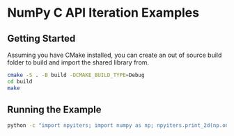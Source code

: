 # NumPy C API Iteration Examples

## Getting Started

Assuming you have CMake installed, you can create an out of source build folder to build and import the shared library from.

```sh
cmake -S . -B build -DCMAKE_BUILD_TYPE=Debug
cd build
make
```

## Running the Example

```sh
python -c "import npyiters; import numpy as np; npyiters.print_2d(np.ones((3, 2)))"
```
